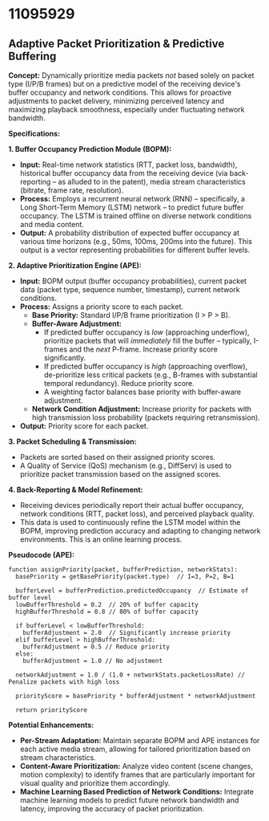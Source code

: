 # 11095929

## Adaptive Packet Prioritization & Predictive Buffering

**Concept:** Dynamically prioritize media packets *not* based solely on packet type (I/P/B frames) but on a predictive model of the receiving device's buffer occupancy and network conditions. This allows for proactive adjustments to packet delivery, minimizing perceived latency and maximizing playback smoothness, especially under fluctuating network bandwidth.

**Specifications:**

**1. Buffer Occupancy Prediction Module (BOPM):**

*   **Input:** Real-time network statistics (RTT, packet loss, bandwidth), historical buffer occupancy data from the receiving device (via back-reporting – as alluded to in the patent), media stream characteristics (bitrate, frame rate, resolution).
*   **Process:** Employs a recurrent neural network (RNN) – specifically, a Long Short-Term Memory (LSTM) network – to predict future buffer occupancy. The LSTM is trained offline on diverse network conditions and media content.
*   **Output:** A probability distribution of expected buffer occupancy at various time horizons (e.g., 50ms, 100ms, 200ms into the future).  This output is a vector representing probabilities for different buffer levels.

**2. Adaptive Prioritization Engine (APE):**

*   **Input:**  BOPM output (buffer occupancy probabilities),  current packet data (packet type, sequence number, timestamp), current network conditions.
*   **Process:**  Assigns a priority score to each packet.
    *   **Base Priority:** Standard I/P/B frame prioritization (I > P > B).
    *   **Buffer-Aware Adjustment:**
        *   If predicted buffer occupancy is *low* (approaching underflow), prioritize packets that will *immediately* fill the buffer – typically, I-frames and the *next* P-frame. Increase priority score significantly.
        *   If predicted buffer occupancy is *high* (approaching overflow), de-prioritize less critical packets (e.g., B-frames with substantial temporal redundancy).  Reduce priority score.
        *   A weighting factor balances base priority with buffer-aware adjustment.
    *   **Network Condition Adjustment:**  Increase priority for packets with high transmission loss probability (packets requiring retransmission).
*   **Output:** Priority score for each packet.

**3. Packet Scheduling & Transmission:**

*   Packets are sorted based on their assigned priority scores.
*   A Quality of Service (QoS) mechanism (e.g., DiffServ) is used to prioritize packet transmission based on the assigned scores.

**4. Back-Reporting & Model Refinement:**

*   Receiving devices periodically report their actual buffer occupancy, network conditions (RTT, packet loss), and perceived playback quality.
*   This data is used to continuously refine the LSTM model within the BOPM, improving prediction accuracy and adapting to changing network environments.  This is an online learning process.

**Pseudocode (APE):**

```
function assignPriority(packet, bufferPrediction, networkStats):
  basePriority = getBasePriority(packet.type)  // I=3, P=2, B=1

  bufferLevel = bufferPrediction.predictedOccupancy  // Estimate of buffer level
  lowBufferThreshold = 0.2  // 20% of buffer capacity
  highBufferThreshold = 0.8 // 80% of buffer capacity

  if bufferLevel < lowBufferThreshold:
    bufferAdjustment = 2.0  // Significantly increase priority
  elif bufferLevel > highBufferThreshold:
    bufferAdjustment = 0.5 // Reduce priority
  else:
    bufferAdjustment = 1.0 // No adjustment

  networkAdjustment = 1.0 / (1.0 + networkStats.packetLossRate) // Penalize packets with high loss

  priorityScore = basePriority * bufferAdjustment * networkAdjustment

  return priorityScore
```

**Potential Enhancements:**

*   **Per-Stream Adaptation:**  Maintain separate BOPM and APE instances for each active media stream, allowing for tailored prioritization based on stream characteristics.
*   **Content-Aware Prioritization:**  Analyze video content (scene changes, motion complexity) to identify frames that are particularly important for visual quality and prioritize them accordingly.
*   **Machine Learning Based Prediction of Network Conditions:** Integrate machine learning models to predict future network bandwidth and latency, improving the accuracy of packet prioritization.